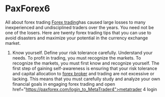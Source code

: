 # PaxForex6
All about forex trading 
<a href="https://paxforex.com/forex-trading">Forex trading</a>has caused large losses to many inexperienced and undisciplined traders over the years. You need not be one of the losers. Here are twenty forex trading tips that you can use to avoid disasters and maximize your potential in the currency exchange market.
1. Know yourself. Define your risk tolerance carefully. Understand your needs.
To profit in trading, you must recognize the markets. To recognize the markets, you must first know and recognize yourself. The first step of gaining self-awareness is ensuring that your risk tolerance and capital allocation to <a href="https://paxforex.com">forex broker</a> and trading are not excessive or lacking. This means that you must carefully study and analyze your own financial goals in engaging forex trading and open href="https://paxforex.com/login_to_MetaTrader4">metatrader 4 login</a>
